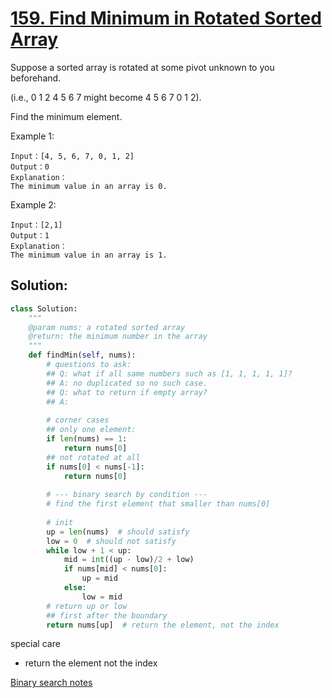 # [159. Find Minimum in Rotated Sorted Array](https://www.lintcode.com/problem/find-minimum-in-rotated-sorted-array/description)

Suppose a sorted array is rotated at some pivot unknown to you beforehand.

(i.e., 0 1 2 4 5 6 7 might become 4 5 6 7 0 1 2).

Find the minimum element.

Example 1:
```
Input：[4, 5, 6, 7, 0, 1, 2]
Output：0
Explanation：
The minimum value in an array is 0.
```
Example 2:
```
Input：[2,1]
Output：1
Explanation：
The minimum value in an array is 1.
```

## Solution:
```python
class Solution:
    """
    @param nums: a rotated sorted array
    @return: the minimum number in the array
    """
    def findMin(self, nums):
        # questions to ask:
        ## Q: what if all same numbers such as [1, 1, 1, 1, 1]?
        ## A: no duplicated so no such case.
        ## Q: what to return if empty array?
        ## A: 
        
        # corner cases
        ## only one element:
        if len(nums) == 1:
            return nums[0]
        ## not rotated at all
        if nums[0] < nums[-1]:
            return nums[0]
        
        # --- binary search by condition ---
        # find the first element that smaller than nums[0]
        
        # init
        up = len(nums)  # should satisfy
        low = 0  # should not satisfy
        while low + 1 < up:
            mid = int((up - low)/2 + low)
            if nums[mid] < nums[0]:
                up = mid
            else:
                low = mid
        # return up or low
        ## first after the boundary
        return nums[up]  # return the element, not the index
```
special care
- return the element not the index

[Binary search notes](readme.md#Binary-search)